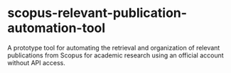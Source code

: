 # scopus-relevant-publication-automation-tool
A prototype tool for automating the retrieval and organization of relevant publications from Scopus for academic research using an official account without API access.
